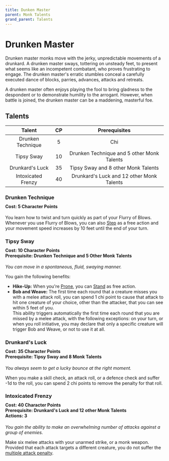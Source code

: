 ```yaml
---
title: Dunken Master
parent: Monk Talents
grand_parent: Talents
---
```


# Drunken Master
Drunken master monks move with the jerky, unpredictable movements of a drunkard. A drunken master sways, tottering on unsteady feet, to present what seems like an incompetent combatant, who proves frustrating to engage. The drunken master's erratic stumbles conceal a carefully executed dance of blocks, parries, advances, attacks and retreats.

A drunken master often enjoys playing the fool to bring gladness to the despondent or to demonstrate humility to the arrogant. However, when battle is joined, the drunken master can be a maddening, masterful foe.

## Talents

| Talent | CP | Prerequisites |
|:------:|:--:|:-------------:|
| Drunken Technique  | 5  | Chi |
| Tipsy Sway         | 10 | Drunken Technique and 5 other Monk Talents |
| Drunkard's Luck    | 35 | Tipsy Sway and 8 other Monk Talents |
| Intoxicated Frenzy | 40 | Drunkard's Luck and 12 other Monk Talents |

### Drunken Technique

<div style="margin-top:-10px;"></div>

#### **Cost:** 5 Character Points
You learn how to twist and turn quickly as part of your Flurry of Blows. Whenever you use Flurry of Blows, you can also [Step](https://stormchaserroleplaying.com/stormchaserRPG/Combat/Actions/Step/) as a free action and your movement speed increases by 10 feet until the end of your turn.

### Tipsy Sway

<div style="margin-top:-10px;"></div>

#### **Cost:** 10 Character Points<br>**Prerequisite:** Drunken Technique and 5 Other Monk Talents
*You can move in a spontaneous, fluid, swaying manner.*

You gain the following benefits:
* **Hike-Up:** When you're [Prone](https://stormchaserroleplaying.com/stormchaserRPG/Conditions/Prone/), you can [Stand](https://stormchaserroleplaying.com/stormchaserRPG/Combat/Actions/Stand/) as free action.
* **Bob and Weave:** The first time each round that a creature misses you with a melee attack roll, you can spend 1 chi point to cause that attack to hit one creature of your choice, other than the attacker, that you can see within 5 feet of you.<br>This ability triggers automatically the first time each round that you are missed by a melee attack, with the following exceptions: on your turn, or when you roll initiative, you may declare that only a specific creature will trigger Bob and Weave, or not to use it at all.

### Drunkard's Luck

<div style="margin-top:-10px;"></div>

#### **Cost:** 35 Character Points<br>**Prerequisite:** Tipsy Sway and 8 Monk Talents
*You always seem to get a lucky bounce at the right moment.*

When you make a skill check, an attack roll, or a defence check and suffer -1d to the roll, you can spend 2 chi points to remove the penalty for that roll.

### Intoxicated Frenzy

<div style="margin-top:-10px;"></div>

#### **Cost:** 40 Character Points<br>**Prerequisite:** Drunkard's Luck and 12 other Monk Talents<br>**Actions:** 3
*You gain the ability to make an overwhelming number of attacks against a group of enemies.*

Make six melee attacks with your unarmed strike, or a monk weapon. Provided that each attack targets a different creature, you do not suffer the [multiple attack penalty](https://stormchaserroleplaying.com/stormchaserRPG/General/Specific/Attack/#multiple-attack-penalty).
